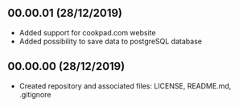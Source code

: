 <!---
#######################################
## Recipe bot
##
## Format: markdown (md)
## Latest versions should be placed as first
##
## Notation: 00.01.02
##      - 00: stable released version
##      - 01: new features
##      - 02: bug fixes and small changes 
##
## Updating schema (mandatory):
##      <empty_line>
##      <version> (dd/mm/rrrr)
##      ----------------------
##      * <item>
##      * <item>
##      <empty_line>
##
## Useful tutorial: https://en.support.wordpress.com/markdown-quick-reference/
##
#######################################
-->
00.00.01 (28/12/2019)
---------------------
* Added support for cookpad.com website
* Added possibility to save data to postgreSQL database

00.00.00 (28/12/2019)
---------------------
* Created repository and associated files: LICENSE, README.md, .gitignore